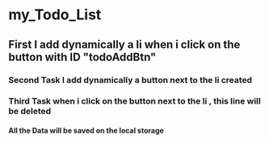 # my_Todo_List

## First I add dynamically a li when i click on the button with ID "todoAddBtn"
### Second Task I add dynamically a button next to the li created 
### Third Task when i click on the button next to the li , this line will be deleted

#### All the Data will be saved on the local storage
